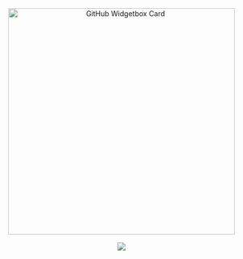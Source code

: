 <div align="center">
  <a href="https://discord.com/users/823111509030207500" title="GitHub Profile">
      <img 
        src="https://github-widgetbox.vercel.app/api/profile?username=dbmw&theme=darkmode&data=followers,repositories,stars,commits" 
        alt="GitHub Widgetbox Card" 
        style="width: 450px;
      ">
  </a>
  <br>
  <samp>
    <br><img src="https://komarev.com/ghpvc/?username=dbmw">
  </samp>
